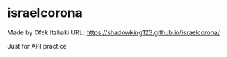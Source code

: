 ﻿# israelcorona
 Made by Ofek Itzhaki
 URL: https://shadowking123.github.io/israelcorona/
 
 Just for API practice
